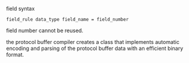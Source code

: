 field syntax
```
field_rule data_type field_name = field_number
```
field number cannot be reused.

the protocol buffer compiler creates a class that implements automatic encoding and parsing of the protocol buffer data with an efficient binary format.
